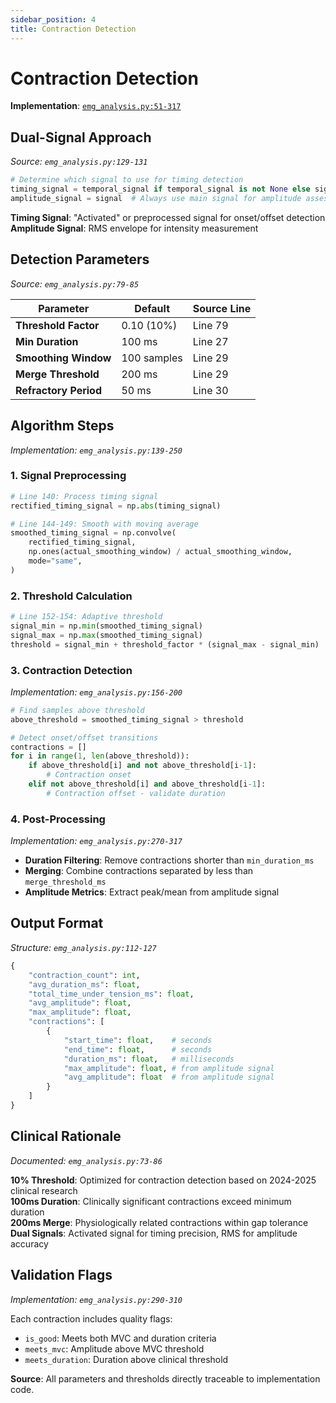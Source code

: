 ```yaml
---
sidebar_position: 4
title: Contraction Detection
---
```


# Contraction Detection

**Implementation**: [`emg_analysis.py:51-317`](backend/emg/emg_analysis.py#L51-L317)

## Dual-Signal Approach

*Source: `emg_analysis.py:129-131`*

```python
# Determine which signal to use for timing detection
timing_signal = temporal_signal if temporal_signal is not None else signal
amplitude_signal = signal  # Always use main signal for amplitude assessment
```

**Timing Signal**: "Activated" or preprocessed signal for onset/offset detection  
**Amplitude Signal**: RMS envelope for intensity measurement

## Detection Parameters

*Source: `emg_analysis.py:79-85`*

| Parameter | Default | Source Line |
|-----------|---------|-------------|
| **Threshold Factor** | 0.10 (10%) | Line 79 |
| **Min Duration** | 100 ms | Line 27 |
| **Smoothing Window** | 100 samples | Line 29 |  
| **Merge Threshold** | 200 ms | Line 29 |
| **Refractory Period** | 50 ms | Line 30 |

## Algorithm Steps

*Implementation: `emg_analysis.py:139-250`*

### 1. Signal Preprocessing
```python
# Line 140: Process timing signal
rectified_timing_signal = np.abs(timing_signal)

# Line 144-149: Smooth with moving average
smoothed_timing_signal = np.convolve(
    rectified_timing_signal,
    np.ones(actual_smoothing_window) / actual_smoothing_window,
    mode="same",
)
```

### 2. Threshold Calculation
```python
# Line 152-154: Adaptive threshold
signal_min = np.min(smoothed_timing_signal)
signal_max = np.max(smoothed_timing_signal)
threshold = signal_min + threshold_factor * (signal_max - signal_min)
```

### 3. Contraction Detection
*Implementation: `emg_analysis.py:156-200`*

```python
# Find samples above threshold
above_threshold = smoothed_timing_signal > threshold

# Detect onset/offset transitions
contractions = []
for i in range(1, len(above_threshold)):
    if above_threshold[i] and not above_threshold[i-1]:
        # Contraction onset
    elif not above_threshold[i] and above_threshold[i-1]:
        # Contraction offset - validate duration
```

### 4. Post-Processing
*Implementation: `emg_analysis.py:270-317`*

- **Duration Filtering**: Remove contractions shorter than `min_duration_ms`
- **Merging**: Combine contractions separated by less than `merge_threshold_ms`  
- **Amplitude Metrics**: Extract peak/mean from amplitude signal

## Output Format

*Structure: `emg_analysis.py:112-127`*

```python
{
    "contraction_count": int,
    "avg_duration_ms": float,
    "total_time_under_tension_ms": float,
    "avg_amplitude": float,
    "max_amplitude": float,
    "contractions": [
        {
            "start_time": float,    # seconds
            "end_time": float,      # seconds  
            "duration_ms": float,   # milliseconds
            "max_amplitude": float, # from amplitude signal
            "avg_amplitude": float  # from amplitude signal
        }
    ]
}
```

## Clinical Rationale

*Documented: `emg_analysis.py:73-86`*

**10% Threshold**: Optimized for contraction detection based on 2024-2025 clinical research  
**100ms Duration**: Clinically significant contractions exceed minimum duration  
**200ms Merge**: Physiologically related contractions within gap tolerance  
**Dual Signals**: Activated signal for timing precision, RMS for amplitude accuracy

## Validation Flags

*Implementation: `emg_analysis.py:290-310`*

Each contraction includes quality flags:
- `is_good`: Meets both MVC and duration criteria
- `meets_mvc`: Amplitude above MVC threshold  
- `meets_duration`: Duration above clinical threshold

**Source**: All parameters and thresholds directly traceable to implementation code.
